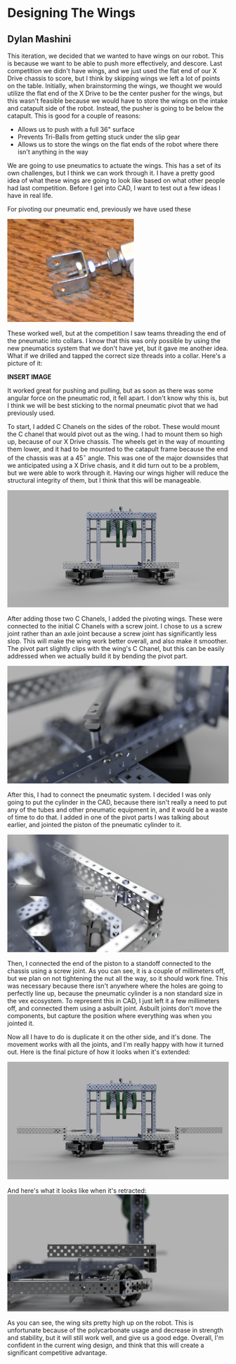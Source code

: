 # Designing The Wings
## Dylan Mashini

This iteration, we decided that we wanted to have wings on our robot. This is because we want to be able to push more effectively, and descore. Last competition we didn't have wings, and we just used the flat end of our X Drive chassis to score, but I think by skipping wings we left a lot of points on the table. Initially, when brainstorming the wings, we thought we would utilize the flat end of the X Drive to be the center pusher for the wings, but this wasn't feasible because we would have to store the wings on the intake and catapult side of the robot. Instead, the pusher is going to be below the catapult. This is good for a couple of reasons:
- Allows us to push with a full 36" surface
- Prevents Tri-Balls from getting stuck under the slip gear
- Allows us to store the wings on the flat ends of the robot where there isn't anything in the way

We are going to use pneumatics to actuate the wings. This has a set of its own challenges, but I think we can work through it. I have a pretty good idea of what these wings are going to look like based on what other people had last competition. Before I get into CAD, I want to test out a few ideas I have in real life. 

For pivoting our pneumatic end, previously we have used these

![](images/PneumaticPivot.jpg)

These worked well, but at the competition I saw teams threading the end of the pneumatic into collars. I know that this was only possible by using the new pneumatics system that we don't have yet, but it gave me another idea. What if we drilled and tapped the correct size threads into a collar. Here's a picture of it:

**INSERT IMAGE**

It worked great for pushing and pulling, but as soon as there was some angular force on the pneumatic rod, it fell apart. I don't know why this is, but I think we will be best sticking to the normal pneumatic pivot that we had previously used. 

To start, I added C Chanels on the sides of the robot. These would mount the C chanel that would pivot out as the wing. I had to mount them so high up, because of our X Drive chassis. The wheels get in the way of mounting them lower, and it had to be mounted to the catapult frame because the end of the chassis was at a $45^\circ$ angle. This was one of the major downsides that we anticipated using a X Drive chasis, and it did turn out to be a problem, but we were able to work through it. Having our wings higher will reduce the structural integrity of them, but I think that this will be manageable. 

![](images/WingBefore.jpeg)

After adding those two C Chanels, I added the pivoting wings. These were connected to the initial C Chanels with a screw joint. I chose to us a screw joint rather than an axle joint because a screw joint has significantly less slop. This will make the wing work better overall, and also make it smoother. The pivot part slightly clips with the wing's C Chanel, but this can be easily addressed when we actually build it by bending the pivot part.

![](images/Asbuilt.jpeg)

After this, I had to connect the pneumatic system. I decided I was only going to put the cylinder in the CAD, because there isn't really a need to put any of the tubes and other pneumatic equipment in, and it would be a waste of time to do that. I added in one of the pivot parts I was talking about earlier, and jointed the piston of the pneumatic cylinder to it. 

![](images/Joint.jpeg)

Then, I connected the end of the piston to a standoff connected to the chassis using a screw joint. As you can see, it is a couple of millimeters off, but we plan on not tightening the nut all the way, so it should work fine. This was necessary because there isn't anywhere where the holes are going to perfectly line up, because the pneumatic cylinder is a non standard size in the vex ecosystem. To represent this in CAD, I just left it a few millimeters off, and connected them using a asbuilt joint. Asbuilt joints don't move the components, but capture the position where everything was when you jointed it. 



Now all I have to do is duplicate it on the other side, and it's done. The movement works with all the joints, and I'm really happy with how it turned out. Here is the final picture of how it looks when it's extended:

![](images/WingsExtended.jpeg)

And here's what it looks like when it's retracted:
![](images/RobotWingBlur.jpg)


As you can see, the wing sits pretty high up on the robot. This is unfortunate because of the polycarbonate usage and decrease in strength and stability, but it will still work well, and give us a good edge. Overall, I'm confident in the current wing design, and think that this will create a significant competitive advantage. 